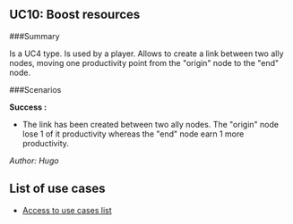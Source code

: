 ## UC10: Boost resources

###Summary

Is a UC4 type. Is used by a player. 
Allows to create a link between two ally nodes, moving one productivity point from the "origin" node to the "end" node.

###Scenarios

**Success :**

* The link has been created between two ally nodes. The "origin" node lose 1 of it productivity whereas the "end" node earn 1 more productivity. 

*Author: Hugo*
## List of use cases
* [Access to use cases list][L]

[L]:../UserCase.md